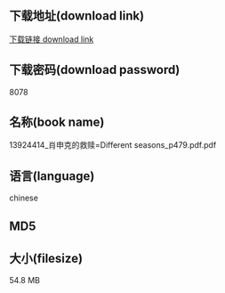 ## 下载地址(download link)
[下载链接 download link](https://voluble-croquembouche-d321dc.netlify.app/?s=13924414_%E8%82%96%E7%94%B3%E5%85%8B%E7%9A%84%E6%95%91%E8%B5%8E%3DDifferent+seasons_p479.pdf)

## 下载密码(download password)
8078

## 名称(book name)
13924414_肖申克的救赎=Different seasons_p479.pdf.pdf

## 语言(language)
chinese

## MD5


## 大小(filesize)
54.8 MB
